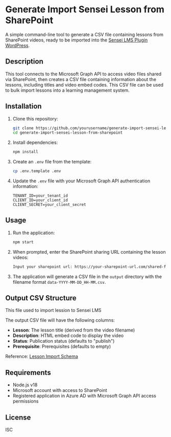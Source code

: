 # Generate Import Sensei Lesson from SharePoint

A simple command-line tool to generate a CSV file containing lessons from SharePoint videos, ready to be imported into the [Sensei LMS Plugin WordPress](https://wordpress.org/plugins/sensei-lms/).

## Description

This tool connects to the Microsoft Graph API to access video files shared via SharePoint, then creates a CSV file containing information about the lessons, including titles and video embed codes. This CSV file can be used to bulk import lessons into a learning management system.

## Installation

1. Clone this repository:
   ```bash
   git clone https://github.com/yourusername/generate-import-sensei-lesson-from-sharepoint.git
   cd generate-import-sensei-lesson-from-sharepoint
   ```

2. Install dependencies:
   ```bash
   npm install
   ```

3. Create an `.env` file from the template:
   ```bash
   cp .env.template .env
   ```

4. Update the `.env` file with your Microsoft Graph API authentication information:
   ```
   TENANT_ID=your_tenant_id
   CLIENT_ID=your_client_id
   CLIENT_SECRET=your_client_secret
   ```

## Usage

1. Run the application:
   ```bash
   npm start
   ```

2. When prompted, enter the SharePoint sharing URL containing the lesson videos:
   ```bash
   Input your sharepoint url: https://your-sharepoint-url.com/shared-folder
   ```

3. The application will generate a CSV file in the `output` directory with the filename format `data-YYYY-MM-DD_HH-MM.csv`.

## Output CSV Structure

This file used to import lession to Sensei LMS

The output CSV file will have the following columns:
- **Lesson**: The lesson title (derived from the video filename)
- **Description**: HTML embed code to display the video
- **Status**: Publication status (defaults to "publish")
- **Prerequisite**: Prerequisites (defaults to empty)

Reference: [Lesson Import Schema](
https://github.com/Automattic/sensei/wiki/Lesson-Import-Schema)

## Requirements

- Node.js v18
- Microsoft account with access to SharePoint
- Registered application in Azure AD with Microsoft Graph API access permissions

## License

ISC
